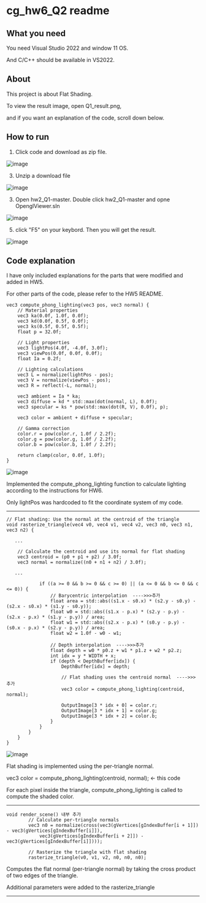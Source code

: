 # cg_hw6_Q2 readme

## What you need
You need Visual Studio 2022 and window 11 OS.

And C/C++ should be available in VS2022.

## About
This project is about Flat Shading.

To view the result image, open Q1_result.png, 

and if you want an explanation of the code, scroll down below.

## How to run

1. Click code and download as zip file.
   
![image](https://github.com/user-attachments/assets/6e03b17e-ee4c-472b-a456-0301e63ddad0)



3. Unzip a download file

![image](https://github.com/user-attachments/assets/a5d0b5b4-ca2e-476f-927b-c7776b0d996f)



3. Open hw2_Q1-master. Double click hw2_Q1-master and opne OpenglViewer.sln

![image](https://github.com/user-attachments/assets/167dea26-bd07-4600-8694-6e796fed85f1)



5. click "F5" on your keybord. Then you will get the result.

![image](https://github.com/user-attachments/assets/3ccf0a60-e349-4a03-99b6-688749ccf6b9)



## Code explanation

I have only included explanations for the parts that were modified and added in HW5.

For other parts of the code, please refer to the HW5 README.

```
vec3 compute_phong_lighting(vec3 pos, vec3 normal) {
    // Material properties
    vec3 ka(0.0f, 1.0f, 0.0f);
    vec3 kd(0.0f, 0.5f, 0.0f);
    vec3 ks(0.5f, 0.5f, 0.5f);
    float p = 32.0f;

    // Light properties
    vec3 lightPos(4.0f, -4.0f, 3.0f);
    vec3 viewPos(0.0f, 0.0f, 0.0f);
    float Ia = 0.2f;

    // Lighting calculations
    vec3 L = normalize(lightPos - pos);
    vec3 V = normalize(viewPos - pos);
    vec3 R = reflect(-L, normal);

    vec3 ambient = Ia * ka;
    vec3 diffuse = kd * std::max(dot(normal, L), 0.0f);
    vec3 specular = ks * pow(std::max(dot(R, V), 0.0f), p);

    vec3 color = ambient + diffuse + specular;

    // Gamma correction
    color.r = pow(color.r, 1.0f / 2.2f);
    color.g = pow(color.g, 1.0f / 2.2f);
    color.b = pow(color.b, 1.0f / 2.2f);

    return clamp(color, 0.0f, 1.0f);
}
```
![image](https://github.com/user-attachments/assets/f4858440-856e-4c25-8725-80eb9d1d917e)

Implemented the compute_phong_lighting function to calculate lighting according to the instructions for HW6.

Only lightPos was hardcoded to fit the coordinate system of my code.

-------------


```
// Flat shading: Use the normal at the centroid of the triangle
void rasterize_triangle(vec4 v0, vec4 v1, vec4 v2, vec3 n0, vec3 n1, vec3 n2) {

   ...

    // Calculate the centroid and use its normal for flat shading
    vec3 centroid = (p0 + p1 + p2) / 3.0f;
    vec3 normal = normalize((n0 + n1 + n2) / 3.0f);

   ...

            if ((a >= 0 && b >= 0 && c >= 0) || (a <= 0 && b <= 0 && c <= 0)) {
                // Barycentric interpolation  ---->>>추가
                float area = std::abs((s1.x - s0.x) * (s2.y - s0.y) - (s2.x - s0.x) * (s1.y - s0.y));
                float w0 = std::abs((s1.x - p.x) * (s2.y - p.y) - (s2.x - p.x) * (s1.y - p.y)) / area;
                float w1 = std::abs((s2.x - p.x) * (s0.y - p.y) - (s0.x - p.x) * (s2.y - p.y)) / area;
                float w2 = 1.0f - w0 - w1;

                // Depth interpolation  ---->>>추가
                float depth = w0 * p0.z + w1 * p1.z + w2 * p2.z;
                int idx = y * WIDTH + x;
                if (depth < DepthBuffer[idx]) {
                    DepthBuffer[idx] = depth;

                    // Flat shading uses the centroid normal  ---->>>추가
                    vec3 color = compute_phong_lighting(centroid, normal);

                    OutputImage[3 * idx + 0] = color.r;
                    OutputImage[3 * idx + 1] = color.g;
                    OutputImage[3 * idx + 2] = color.b;
                }
            }
        }
    }
}

```
![image](https://github.com/user-attachments/assets/0f137e36-9023-4d87-a415-8ed7ffa1a465)

Flat shading is implemented using the per-triangle normal.

vec3 color = compute_phong_lighting(centroid, normal); <- this code 

For each pixel inside the triangle, compute_phong_lighting is called to compute the shaded color.

-----------
```
void render_scene() 내부 추가
        // Calculate per-triangle normals
        vec3 n0 = normalize(cross(vec3(gVertices[gIndexBuffer[i + 1]]) - vec3(gVertices[gIndexBuffer[i]]),
            vec3(gVertices[gIndexBuffer[i + 2]]) - vec3(gVertices[gIndexBuffer[i]])));

        // Rasterize the triangle with flat shading
        rasterize_triangle(v0, v1, v2, n0, n0, n0);
```
Computes the flat normal (per-triangle normal) by taking the cross product of two edges of the triangle.

Additional parameters were added to the rasterize_triangle

--------------
